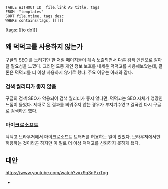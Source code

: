 <!--Basic Template V0.0.2 Start -->
```dataview
TABLE WITHOUT ID  file.link AS title, tags
FROM -"templates"
SORT file.mtime, tags desc
WHERE contains(tags, [[]])
```
<!--Basic Template V0.0.2 End -->
[tags::[[to do]]]

## 왜 덕덕고를 사용하지 않는가

구글의 SEO 를 노리기만 한 저질 페이지들이 계속 노출되면서 다른 검색 엔진으로 갈아탈 필요성을 느꼈다. 그러던 도중 개인 정보 보호를 내세운 덕덕고를 사용해보았는데, 결론은 덕덕고를 더 이상 사용하지 않기로 했다. 주요 이유는 아래와 같다.

### 검색 퀄리티가 좋지 않음

구글의 검색 SEO가 악용되어 검색 퀄리티가 좋지 않다면, 덕덕고는 SEO 자체가 엉망인 느낌이 들었다. 제대로 된 결과를 띄워주지 않는 경우가 부지기수였고 결국엔 다시 구글로 검색하곤 했다.

### 마이크로소프트

덕덕고 브라우저에서 마이크로소프트 트래커를 허용하는 일이 있었다. 브라우저에서만 허용하는 것이라곤 하지만 이 일로 더 이상 덕덕고를 신뢰하지 못하게 됐다.

## 대안

https://www.youtube.com/watch?v=x9q3qPxrTqg

- 